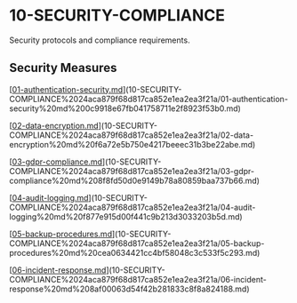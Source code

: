 # 10-SECURITY-COMPLIANCE

Security protocols and compliance requirements.

## Security Measures

[[01-authentication-security.md](http://01-authentication-security.md)](10-SECURITY-COMPLIANCE%2024aca879f68d817ca852e1ea2ea3f21a/01-authentication-security%20md%200c9918e67fb041758711e2f8923f53b0.md)

[[02-data-encryption.md](http://02-data-encryption.md)](10-SECURITY-COMPLIANCE%2024aca879f68d817ca852e1ea2ea3f21a/02-data-encryption%20md%20f6a72e5b750e4217beeec31b3be22abe.md)

[[03-gdpr-compliance.md](http://03-gdpr-compliance.md)](10-SECURITY-COMPLIANCE%2024aca879f68d817ca852e1ea2ea3f21a/03-gdpr-compliance%20md%208f8fd50d0e9149b78a80859baa737b66.md)

[[04-audit-logging.md](http://04-audit-logging.md)](10-SECURITY-COMPLIANCE%2024aca879f68d817ca852e1ea2ea3f21a/04-audit-logging%20md%20f877e915d00f441c9b213d3033203b5d.md)

[[05-backup-procedures.md](http://05-backup-procedures.md)](10-SECURITY-COMPLIANCE%2024aca879f68d817ca852e1ea2ea3f21a/05-backup-procedures%20md%20cea0634421cc4bf58048c3c533f5c293.md)

[[06-incident-response.md](http://06-incident-response.md)](10-SECURITY-COMPLIANCE%2024aca879f68d817ca852e1ea2ea3f21a/06-incident-response%20md%208af00063d54f42b281833c8f8a824188.md)